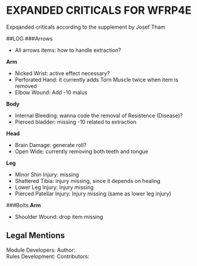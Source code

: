 # EXPANDED CRITICALS FOR WFRP4E
Expqanded criticals according to the supplement by Josef Tham

##LOG
###Arrows
- All arrows items: how to handle extraction?

**Arm**
- Nicked Wrist: active effect necessary? 
- Perforated Hand: it currently adds Torn Muscle twice when item is removed
- Elbow Wound: Add -10 malus

**Body**
- Internal Bleeding: wanna code the removal of Resistence (Disease)?
- Pierced bladder: missing -10 related to extraction

**Head**
- Brain Damage: generate roll?
- Open Wide: currently removing both teeth and tongue

**Leg**
- Minor Shin Injury: missing
- Shattered Tibia: injury missing, since it depends on healing
- Lower Leg Injury: Injury missing
- Pierced Patellar Injury: Injury missing (same as lower leg injury) 

###Bolts
**Arm**
- Shoulder Wound: drop item missing

## Legal Mentions
Module Developers: 
Author:  
Rules Development: 
Contributors: 
